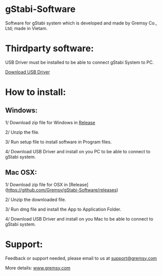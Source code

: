 # gStabi-Software
Software for gStabi system which is developed and made by Gremsy Co., Ltd; made in Vietam.

# Thirdparty software:
USB Driver must be installed to be able to connect gStabi System to PC.

[Download USB Driver](https://www.silabs.com/products/mcu/Pages/USBtoUARTBridgeVCPDrivers.aspx)
# How to install:
## Windows:
1/ Download zip file for Windows in [Release](https://github.com/Gremsy/gStabi-Software/releases)

2/ Unzip the file.

3/ Run setup file to install software in Program files.

4/ Download USB Driver and install on you PC to be able to connect to gStabi system.

## Mac OSX:
1/ Download zip file for OSX in [Release] (https://github.com/Gremsy/gStabi-Software/releases)

2/ Unzip the downloaded file.

3/ Run dmg file and install the App to Application Folder.

4/ Download USB Driver and install on you Mac to be able to connect to gStabi system.

# Support:

Feedback or support needed, please email to us at support@gremsy.com

More details: www.gremsy.com


